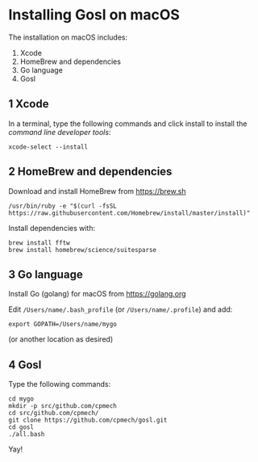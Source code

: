 # Installing Gosl on macOS

The installation on macOS includes:

1. Xcode
2. HomeBrew and dependencies
3. Go language
4. Gosl 
 
## 1 Xcode

In a terminal, type the following commands and click install to install the *command line developer tools*:

```
xcode-select --install
```

## 2 HomeBrew and dependencies

Download and install HomeBrew from https://brew.sh

```
/usr/bin/ruby -e "$(curl -fsSL https://raw.githubusercontent.com/Homebrew/install/master/install)"
```

Install dependencies with:

```
brew install fftw
brew install homebrew/science/suitesparse
```

## 3 Go language

Install Go (golang) for macOS from https://golang.org

Edit `/Users/name/.bash_profile` (or `/Users/name/.profile`) and add:

```
export GOPATH=/Users/name/mygo
```

(or another location as desired)

## 4 Gosl
 
Type the following commands:

```
cd mygo
mkdir -p src/github.com/cpmech
cd src/github.com/cpmech/
git clone https://github.com/cpmech/gosl.git
cd gosl
./all.bash
```

Yay!
